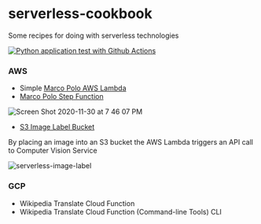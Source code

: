 # serverless-cookbook
Some recipes for doing with serverless technologies

[![Python application test with Github Actions](https://github.com/noahgift/serverless-cookbook/actions/workflows/python-publish.yml/badge.svg)](https://github.com/noahgift/serverless-cookbook/actions/workflows/python-publish.yml)

### AWS
* Simple [Marco Polo AWS Lambda](https://github.com/noahgift/serverless-cookbook/blob/main/marco-polo-lambda.py)
* [Marco Polo Step Function](https://github.com/noahgift/serverless-cookbook/blob/main/marco-polo-step-function.json)

![Screen Shot 2020-11-30 at 7 46 07 PM](https://user-images.githubusercontent.com/58792/100682733-befd5c00-3344-11eb-837c-2916867c0ac7.png)


* [S3 Image Label Bucket](https://github.com/noahgift/serverless-cookbook/blob/main/aws-lambda-image-label-s3-trigger.py)

By placing an image into an S3 bucket the AWS Lambda triggers an API call to Computer Vision Service

![serverless-image-label](https://user-images.githubusercontent.com/58792/112540085-26259d00-8d88-11eb-9756-36b608a78fcc.png)



### GCP
* Wikipedia Translate Cloud Function
* Wikipedia Translate Cloud Function (Command-line Tools) CLI

